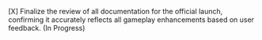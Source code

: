 [X] Finalize the review of all documentation for the official launch, confirming it accurately reflects all gameplay enhancements based on user feedback. (In Progress)